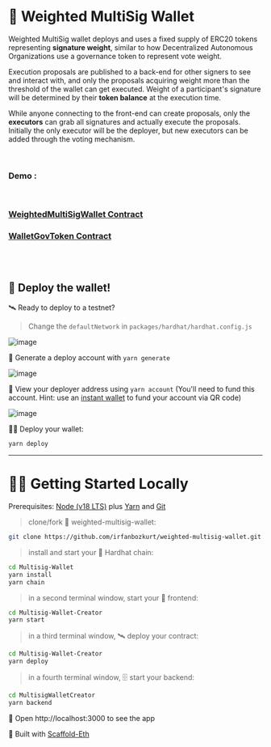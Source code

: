 # 🔶 Weighted MultiSig Wallet

Weighted MultiSig wallet deploys and uses a fixed supply of ERC20 tokens representing **signature weight**, similar to how Decentralized Autonomous Organizations use a governance token to represent vote weight.

Execution proposals are published to a back-end for other signers to see and interact with, and only the proposals acquiring weight more than the threshold of the wallet can get executed. Weight of a participant's signature will be determined by their **token balance** at the execution time.

While anyone connecting to the front-end can create proposals, only the **executors** can grab all signatures and actually execute the proposals. Initially the only executor will be the deployer, but new executors can be added through the voting mechanism.

<br>

### Demo :

<br>

### [WeightedMultiSigWallet Contract](./packages/hardhat/contracts/WeightedMultiSigWallet.sol)

### [WalletGovToken Contract](./packages/hardhat/contracts/WalletGovToken.sol)

<br>
<br>

## 📡 Deploy the wallet!

🛰 Ready to deploy to a testnet?

> Change the `defaultNetwork` in `packages/hardhat/hardhat.config.js`

![image](https://user-images.githubusercontent.com/2653167/109538427-4d38c980-7a7d-11eb-878b-b59b6d316014.png)

🔐 Generate a deploy account with `yarn generate`

![image](https://user-images.githubusercontent.com/2653167/109537873-a2c0a680-7a7c-11eb-95de-729dbf3399a3.png)

👛 View your deployer address using `yarn account` (You'll need to fund this account. Hint: use an [instant wallet](https://instantwallet.io) to fund your account via QR code)

![image](https://user-images.githubusercontent.com/2653167/109537339-ff6f9180-7a7b-11eb-85b0-46cd72311d12.png)

👨‍🎤 Deploy your wallet:

```bash
yarn deploy
```

---

# 🏄‍♂️ Getting Started Locally

Prerequisites: [Node (v18 LTS)](https://nodejs.org/en/download/) plus [Yarn](https://classic.yarnpkg.com/en/docs/install/) and [Git](https://git-scm.com/downloads)

> clone/fork 👛 weighted-multisig-wallet:

```bash
git clone https://github.com/irfanbozkurt/weighted-multisig-wallet.git
```

> install and start your 👷‍ Hardhat chain:

```bash
cd Multisig-Wallet
yarn install
yarn chain
```

> in a second terminal window, start your 📱 frontend:

```bash
cd Multisig-Wallet-Creator
yarn start
```

> in a third terminal window, 🛰 deploy your contract:

```bash
cd Multisig-Wallet-Creator
yarn deploy
```

> in a fourth terminal window, 🗄 start your backend:

```bash
cd MultisigWalletCreator
yarn backend
```

📱 Open http://localhost:3000 to see the app

🚀 Built with [Scaffold-Eth](https://github.com/scaffold-eth/scaffold-eth)
